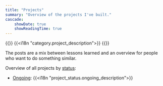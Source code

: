 ```yaml
---
title: "Projects"
summary: "Overview of the projects I've built."
cascade:
    showDate: true
    showReadingTime: true
---
```


{{<lead>}}
{{<i18n "category.project_description">}}
{{</lead>}}

The posts are a mix between lessons learned and an overview for people who want to
do something similar.

Overview of all projects by [status](project-status):
- [Ongoing](project-status/ongoing): {{<i18n "project_status.ongoing_description">}}
<!-- - [Completed](project-status/completed): {{<i18n "project_status.completed_description">}} -->
